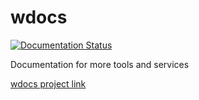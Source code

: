 # wdocs
[![Documentation Status](https://readthedocs.org/projects/wdocs/badge/?version=master)](http://wdocs.readthedocs.io/?badge=master)

Documentation for more tools and services

[wdocs project link](http://wdocs.readthedocs.io/)
